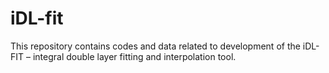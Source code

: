 # iDL-fit

This repository contains codes and data related to development of the iDL-FIT – integral double layer fitting and interpolation tool.
